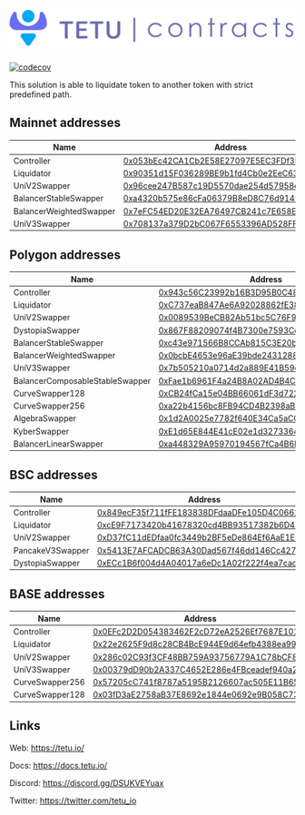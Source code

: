 # <img src="tetu_contracts.svg" alt="Tetu.io">

[![codecov](https://codecov.io/gh/tetu-io/tetu-liquidator/branch/master/graph/badge.svg?token=7BRwlLGShU)](https://codecov.io/gh/tetu-io/tetu-liquidator)

This solution is able to liquidate token to another token with strict predefined path.

## Mainnet addresses

| Name                    | Address                                                                                                                                 |
|-------------------------|-----------------------------------------------------------------------------------------------------------------------------------------|
| Controller              | [0x053bEc42CA1Cb2E58E27097E5EC3FDf3B7BEc767](https://etherscan.io/address/0x053bEc42CA1Cb2E58E27097E5EC3FDf3B7BEc767#readProxyContract) |
| Liquidator              | [0x90351d15F036289BE9b1fd4Cb0e2EeC63a9fF9b0](https://etherscan.io/address/0x90351d15F036289BE9b1fd4Cb0e2EeC63a9fF9b0#readProxyContract) |
| UniV2Swapper            | [0x96cee247B587c19D5570dae254d57958e92D75f0](https://etherscan.io/address/0x96cee247B587c19D5570dae254d57958e92D75f0#readProxyContract) |
| BalancerStableSwapper   | [0xa4320b575e86cFa06379B8eD8C76d9149A30F948](https://etherscan.io/address/0xa4320b575e86cFa06379B8eD8C76d9149A30F948#readProxyContract) |
| BalancerWeightedSwapper | [0x7eFC54ED20E32EA76497CB241c7E658E3B29B04B](https://etherscan.io/address/0x7eFC54ED20E32EA76497CB241c7E658E3B29B04B#readProxyContract) |
| UniV3Swapper            | [0x708137a379D2bC067F6553396AD528FF9a00f1D3](https://etherscan.io/address/0x708137a379D2bC067F6553396AD528FF9a00f1D3#readProxyContract) |

## Polygon addresses

| Name                            | Address                                                                                                                                    |
|---------------------------------|--------------------------------------------------------------------------------------------------------------------------------------------|
| Controller                      | [0x943c56C23992b16B3D95B0C481D8fb7727e31ea8](https://polygonscan.com/address/0x943c56C23992b16B3D95B0C481D8fb7727e31ea8#readProxyContract) |
| Liquidator                      | [0xC737eaB847Ae6A92028862fE38b828db41314772](https://polygonscan.com/address/0xC737eaB847Ae6A92028862fE38b828db41314772#readProxyContract) |
| UniV2Swapper                    | [0x0089539BeCB82Ab51bc5C76F93Aa61281540fF33](https://polygonscan.com/address/0x0089539BeCB82Ab51bc5C76F93Aa61281540fF33#readProxyContract) |
| DystopiaSwapper                 | [0x867F88209074f4B7300e7593Cd50C05B2c02Ad01](https://polygonscan.com/address/0x867F88209074f4B7300e7593Cd50C05B2c02Ad01#readProxyContract) |
| BalancerStableSwapper           | [0xc43e971566B8CCAb815C3E20b9dc66571541CeB4](https://polygonscan.com/address/0xc43e971566B8CCAb815C3E20b9dc66571541CeB4#readProxyContract) |
| BalancerWeightedSwapper         | [0x0bcbE4653e96aE39bde24312882faA0EdDF03256](https://polygonscan.com/address/0x0bcbE4653e96aE39bde24312882faA0EdDF03256#readProxyContract) |
| UniV3Swapper                    | [0x7b505210a0714d2a889E41B59edc260Fa1367fFe](https://polygonscan.com/address/0x7b505210a0714d2a889E41B59edc260Fa1367fFe#readProxyContract) |
| BalancerComposableStableSwapper | [0xFae1b6961F4a24B8A02AD4B4C66de447c35bf09f](https://polygonscan.com/address/0xFae1b6961F4a24B8A02AD4B4C66de447c35bf09f#readProxyContract) |
| CurveSwapper128                 | [0xCB24fCa15e04BB66061dF3d7229929bB306ecA71](https://polygonscan.com/address/0xCB24fCa15e04BB66061dF3d7229929bB306ecA71#readProxyContract) |
| CurveSwapper256                 | [0xa22b4156bc8FB94CD4B2398aB28D7194223D54aA](https://polygonscan.com/address/0xa22b4156bc8FB94CD4B2398aB28D7194223D54aA#readProxyContract) |
| AlgebraSwapper                  | [0x1d2A0025e7782f640E34Ca5aCCB14e0Ebb96B2f8](https://polygonscan.com/address/0x1d2A0025e7782f640E34Ca5aCCB14e0Ebb96B2f8#readProxyContract) |
| KyberSwapper                    | [0xE1d65E844E41cE02e1d327336446eE6B6630526f](https://polygonscan.com/address/0xE1d65E844E41cE02e1d327336446eE6B6630526f#readProxyContract) |
| BalancerLinearSwapper           | [0xa448329A95970194567fCa4B6B1B0bbA4aC0bF66](https://polygonscan.com/address/0xa448329A95970194567fCa4B6B1B0bbA4aC0bF66#readProxyContract) |

## BSC addresses

| Name             | Address                                                                                                                                |
|------------------|----------------------------------------------------------------------------------------------------------------------------------------|
| Controller       | [0x849ecF35f711fFE183838DFdaaDFe105D4C0662a](https://bscscan.com/address/0x849ecF35f711fFE183838DFdaaDFe105D4C0662a#readProxyContract) |
| Liquidator       | [0xcE9F7173420b41678320cd4BB93517382b6D48e8](https://bscscan.com/address/0xcE9F7173420b41678320cd4BB93517382b6D48e8#readProxyContract) |
| UniV2Swapper     | [0xD37fC11dEDfaa0fc3449b2BF5eDe864Ef6AaE1E3](https://bscscan.com/address/0xD37fC11dEDfaa0fc3449b2BF5eDe864Ef6AaE1E3#readProxyContract) |
| PancakeV3Swapper | [0x5413E7AFCADCB63A30Dad567f46dd146Cc427801](https://bscscan.com/address/0x5413E7AFCADCB63A30Dad567f46dd146Cc427801#readProxyContract) |
| DystopiaSwapper  | [0xECc1B6f004d4A04017a6eDc1A02f222f4ea7cad2](https://bscscan.com/address/0xECc1B6f004d4A04017a6eDc1A02f222f4ea7cad2#readProxyContract) |

## BASE addresses

| Name            | Address                                                                                                                                  |
|-----------------|------------------------------------------------------------------------------------------------------------------------------------------|
| Controller      | [0x0EFc2D2D054383462F2cD72eA2526Ef7687E1016](https://basescan.org//address/0x0EFc2D2D054383462F2cD72eA2526Ef7687E1016#readProxyContract) |
| Liquidator      | [0x22e2625F9d8c28CB4BcE944E9d64efb4388ea991](https://basescan.org//address/0x22e2625F9d8c28CB4BcE944E9d64efb4388ea991#readProxyContract) |
| UniV2Swapper    | [0x286c02C93f3CF48BB759A93756779A1C78bCF833](https://basescan.org//address/0x286c02C93f3CF48BB759A93756779A1C78bCF833#readProxyContract) |
| UniV3Swapper    | [0x00379dD90b2A337C4652E286e4FBceadef940a21](https://basescan.org//address/0x00379dD90b2A337C4652E286e4FBceadef940a21#readProxyContract) |
| CurveSwapper256 | [0x57205cC741f8787a5195B2126607ac505E11B650](https://basescan.org//address/0x57205cC741f8787a5195B2126607ac505E11B650#readProxyContract) |
| CurveSwapper128 | [0x03fD3aE2758aB37E8692e1844e0692e9B058C735](https://basescan.org//address/0x03fD3aE2758aB37E8692e1844e0692e9B058C735#readProxyContract) |

## Links

Web: https://tetu.io/

Docs: https://docs.tetu.io/

Discord: https://discord.gg/DSUKVEYuax

Twitter: https://twitter.com/tetu_io
